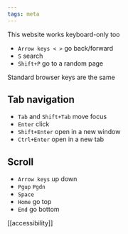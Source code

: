 ```yaml
---
tags: meta
---
```


This website works keyboard-only too 
- `Arrow keys < >` go back/forward 
- `S` search
- `Shift+P` go to a random page 

Standard browser keys are the same 

## Tab navigation 
- `Tab` and `Shift+Tab` move focus 
- `Enter` click 
- `Shift+Enter` open in a new window
- `Ctrl+Enter` open in a new tab

## Scroll
- `Arrow keys` up down 
- `Pgup` `Pgdn` 
- `Space`  
- `Home` go top 
- `End` go bottom 



[[accessibility]]